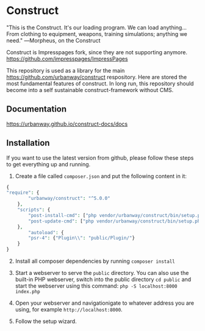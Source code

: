 # Construct
"This is the Construct. It's our loading program. We can load anything... From clothing to equipment, weapons, training simulations; anything we need."  ―Morpheus, on the Construct

Construct is Impresspages fork, since they are not supporting anymore. https://github.com/impresspages/ImpressPages

This repository is used as a library for the main https://github.com/urbanway/construct respository. Here are stored the most fundamental features of construct. In long run, this repository should become into a self sustainable construct-framework without CMS.
## Documentation
https://urbanway.github.io/construct-docs/docs


## Installation

If you want to use the latest version from github, please follow these steps to get everything up and running.

1. Create a file called `composer.json` and put the following content in it:

```php
{
"require": {
		"urbanway/construct": "^5.0.0"
	},
	"scripts": {
		"post-install-cmd": ["php vendor/urbanway/construct/bin/setup.php public"],
		"post-update-cmd": ["php vendor/urbanway/construct/bin/setup.php public"]
	},
		"autoload": {
		"psr-4": {"Plugin\\": "public/Plugin/"}
	}
}
```

2. Install all composer dependencies by running `composer install`

3. Start a webserver to serve the `public` directory. You can also use the built-in PHP webserver, switch into the public directory `cd public` and start the webserver using this command: `php -S localhost:8000 index.php`

4. Open your webserver and navigationigate to whatever address you are using, for example `http://localhost:8000`.

5. Follow the setup wizard.

